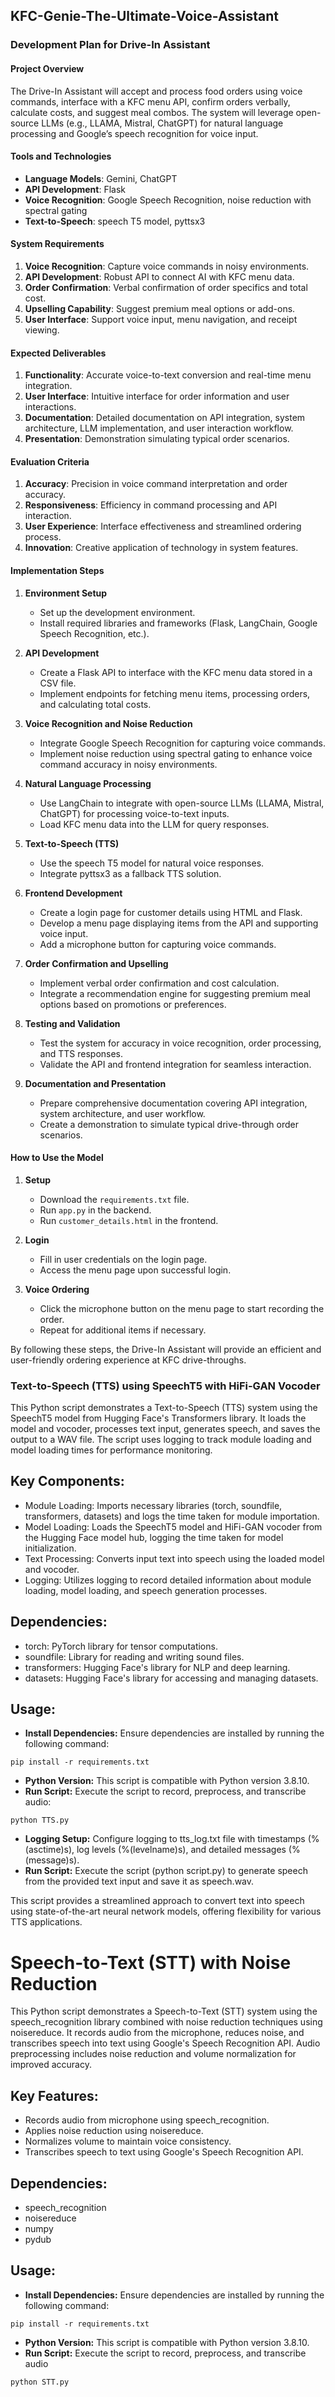 ## KFC-Genie-The-Ultimate-Voice-Assistant
### Development Plan for Drive-In Assistant

#### Project Overview
The Drive-In Assistant will accept and process food orders using voice commands, interface with a KFC menu API, confirm orders verbally, calculate costs, and suggest meal combos. The system will leverage open-source LLMs (e.g., LLAMA, Mistral, ChatGPT) for natural language processing and Google’s speech recognition for voice input.

#### Tools and Technologies
- **Language Models**: Gemini, ChatGPT
- **API Development**: Flask
- **Voice Recognition**: Google Speech Recognition, noise reduction with spectral gating
- **Text-to-Speech**: speech T5 model, pyttsx3

#### System Requirements
1. **Voice Recognition**: Capture voice commands in noisy environments.
2. **API Development**: Robust API to connect AI with KFC menu data.
3. **Order Confirmation**: Verbal confirmation of order specifics and total cost.
4. **Upselling Capability**: Suggest premium meal options or add-ons.
5. **User Interface**: Support voice input, menu navigation, and receipt viewing.

#### Expected Deliverables
1. **Functionality**: Accurate voice-to-text conversion and real-time menu integration.
2. **User Interface**: Intuitive interface for order information and user interactions.
3. **Documentation**: Detailed documentation on API integration, system architecture, LLM implementation, and user interaction workflow.
4. **Presentation**: Demonstration simulating typical order scenarios.

#### Evaluation Criteria
1. **Accuracy**: Precision in voice command interpretation and order accuracy.
2. **Responsiveness**: Efficiency in command processing and API interaction.
3. **User Experience**: Interface effectiveness and streamlined ordering process.
4. **Innovation**: Creative application of technology in system features.

#### Implementation Steps
1. **Environment Setup**
    - Set up the development environment.
    - Install required libraries and frameworks (Flask, LangChain, Google Speech Recognition, etc.).

2. **API Development**
    - Create a Flask API to interface with the KFC menu data stored in a CSV file.
    - Implement endpoints for fetching menu items, processing orders, and calculating total costs.

3. **Voice Recognition and Noise Reduction**
    - Integrate Google Speech Recognition for capturing voice commands.
    - Implement noise reduction using spectral gating to enhance voice command accuracy in noisy environments.

4. **Natural Language Processing**
    - Use LangChain to integrate with open-source LLMs (LLAMA, Mistral, ChatGPT) for processing voice-to-text inputs.
    - Load KFC menu data into the LLM for query responses.

5. **Text-to-Speech (TTS)**
    - Use the speech T5 model for natural voice responses.
    - Integrate pyttsx3 as a fallback TTS solution.

6. **Frontend Development**
    - Create a login page for customer details using HTML and Flask.
    - Develop a menu page displaying items from the API and supporting voice input.
    - Add a microphone button for capturing voice commands.

7. **Order Confirmation and Upselling**
    - Implement verbal order confirmation and cost calculation.
    - Integrate a recommendation engine for suggesting premium meal options based on promotions or preferences.

8. **Testing and Validation**
    - Test the system for accuracy in voice recognition, order processing, and TTS responses.
    - Validate the API and frontend integration for seamless interaction.

9. **Documentation and Presentation**
    - Prepare comprehensive documentation covering API integration, system architecture, and user workflow.
    - Create a demonstration to simulate typical drive-through order scenarios.

#### How to Use the Model
1. **Setup**
    - Download the `requirements.txt` file.
    - Run `app.py` in the backend.
    - Run `customer_details.html` in the frontend.

2. **Login**
    - Fill in user credentials on the login page.
    - Access the menu page upon successful login.

3. **Voice Ordering**
    - Click the microphone button on the menu page to start recording the order.
    - Repeat for additional items if necessary.

By following these steps, the Drive-In Assistant will provide an efficient and user-friendly ordering experience at KFC drive-throughs.




### Text-to-Speech (TTS) using SpeechT5 with HiFi-GAN Vocoder
This Python script demonstrates a Text-to-Speech (TTS) system using the SpeechT5 model from Hugging Face's Transformers library. It loads the model and vocoder, processes text input, generates speech, and saves the output to a WAV file. The script uses logging to track module loading and model loading times for performance monitoring.

## Key Components:
- Module Loading: Imports necessary libraries (torch, soundfile, transformers, datasets) and logs the time taken for module importation.
- Model Loading: Loads the SpeechT5 model and HiFi-GAN vocoder from the Hugging Face model hub, logging the time taken for model initialization.
- Text Processing: Converts input text into speech using the loaded model and vocoder.
- Logging: Utilizes logging to record detailed information about module loading, model loading, and speech generation processes.

## Dependencies:
- torch: PyTorch library for tensor computations.
- soundfile: Library for reading and writing sound files.
- transformers: Hugging Face's library for NLP and deep learning.
- datasets: Hugging Face's library for accessing and managing datasets.

## Usage:
- **Install Dependencies:** Ensure dependencies are installed by running the following command:
```
pip install -r requirements.txt
```
- **Python Version:** This script is compatible with Python version 3.8.10.
- **Run Script:** Execute the script to record, preprocess, and transcribe audio:
```
python TTS.py
```
- **Logging Setup:** Configure logging to tts_log.txt file with timestamps (%(asctime)s), log levels (%(levelname)s), and detailed messages (%(message)s).
- **Run Script:** Execute the script (python script.py) to generate speech from the provided text input and save it as speech.wav.

This script provides a streamlined approach to convert text into speech using state-of-the-art neural network models, offering flexibility for various TTS applications.



# Speech-to-Text (STT) with Noise Reduction

This Python script demonstrates a Speech-to-Text (STT) system using the speech_recognition library combined with noise reduction techniques using noisereduce. It records audio from the microphone, reduces noise, and transcribes speech into text using Google's Speech Recognition API. Audio preprocessing includes noise reduction and volume normalization for improved accuracy.

## Key Features:
- Records audio from microphone using speech_recognition.
- Applies noise reduction using noisereduce.
- Normalizes volume to maintain voice consistency.
- Transcribes speech to text using Google's Speech Recognition API.

## Dependencies:
- speech_recognition
- noisereduce
- numpy
- pydub

## Usage:
- **Install Dependencies:** Ensure dependencies are installed by running the following command:
```
pip install -r requirements.txt
```
- **Python Version:** This script is compatible with Python version 3.8.10.
- **Run Script:** Execute the script to record, preprocess, and transcribe audio
```
python STT.py
```
